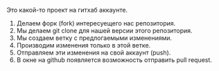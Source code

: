 Это какой-то проект на гитхаб аккаунте.

1. Делаем форк (fork) интересуещего нас репозитория.
2. Мы делаем git clone для нашей версии этого репозитория.
3. Мы создаем ветку с предлогаемыми изменениями.
4. Производим изменения только в этой ветке.
5. Отправляем эти изменения на свой аккаунт (push).
6. В окне на github появляется возможность отправить pull request.
